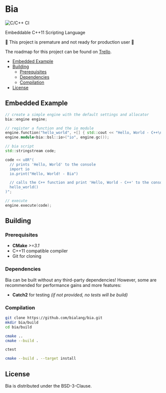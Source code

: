 # Bia

![C/C++ CI](https://github.com/bialang/bia/workflows/C/C++%20CI/badge.svg?branch=master)

Embeddable C++11 Scripting Language

:construction: This project is premature and not ready for production user :construction:

The roadmap for this project can be found on [Trello](https://trello.com/b/PFVmLl37).

- [Embedded Example](#embedded-example)
- [Building](#building)
  - [Prerequisites](#prerequisites)
  - [Dependencies](#dependencies)
  - [Compilation](#compilation)
- [License](#license)

## Embedded Example

``` cpp
// create a simple engine with the default settings and allocator
bia::engine engine;

// register a function and the io module
engine.function("hello_world", +[] { std::cout << "Hello, World - C++\n"; });
engine.module<bia::bsl::io>("io", engine.gc());

// bia script
std::stringstream code;

code << u8R"(
  // prints 'Hello, World' to the console
  import io
  io.print("Hello, World! - Bia")

  // calls the C++ function and print 'Hello, World - C++' to the console
  hello_world()
)";

// execute
engine.execute(code);
```

## Building

### Prerequisites

- **CMake** *>=3.1*
- C++11 compatible compiler
- Git for cloning

### Dependencies

Bia can be built without any third-party dependencies! However, some are recommended for performance gains and more features:

- **Catch2** for testing *(if not provided, no tests will be build)*

### Compilation

```sh
git clone https://github.com/bialang/bia.git
mkdir bia/build
cd bia/build

cmake ..
cmake --build .

ctest

cmake --build . --target install
```

## License

Bia is distributed under the BSD-3-Clause.
